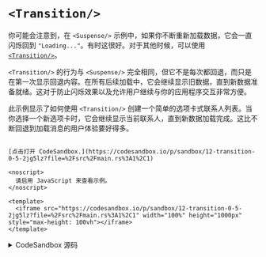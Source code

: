 # `<Transition/>`

你可能会注意到，在 `<Suspense/>` 示例中，如果你不断重新加载数据，它会一直闪烁回到 `"Loading..."`。有时这很好。对于其他时候，可以使用 [`<Transition/>`](https://docs.rs/leptos/latest/leptos/fn.Transition.html)。

`<Transition/>` 的行为与 `<Suspense/>` 完全相同，但它不是每次都回退，而只是在第一次显示回退内容。在所有后续加载中，它会继续显示旧数据，直到新数据准备就绪。这对于防止闪烁效果以及允许用户继续与你的应用程序交互非常方便。

此示例显示了如何使用 `<Transition/>` 创建一个简单的选项卡式联系人列表。当你选择一个新选项卡时，它会继续显示当前联系人，直到新数据加载完成。这比不断回退到加载消息的用户体验要好得多。

```admonish sandbox title="实时示例" collapsible=true

[点击打开 CodeSandbox.](https://codesandbox.io/p/sandbox/12-transition-0-5-2jg5lz?file=%2Fsrc%2Fmain.rs%3A1%2C1)

<noscript>
  请启用 JavaScript 来查看示例。
</noscript>

<template>
  <iframe src="https://codesandbox.io/p/sandbox/12-transition-0-5-2jg5lz?file=%2Fsrc%2Fmain.rs%3A1%2C1" width="100%" height="1000px" style="max-height: 100vh"></iframe>
</template>

```

<details>
<summary>CodeSandbox 源码</summary>

```rust
use gloo_timers::future::TimeoutFuture;
use leptos::*;

async fn important_api_call(id: usize) -> String {
    TimeoutFuture::new(1_000).await;
    match id {
        0 => "Alice",
        1 => "Bob",
        2 => "Carol",
        _ => "User not found",
    }
    .to_string()
}

#[component]
fn App() -> impl IntoView {
    let (tab, set_tab) = create_signal(0);

    // 每次 `tab` 更改时，这都会重新加载
    let user_data = create_resource(tab, |tab| async move { important_api_call(tab).await });

    view! {
        <div class="buttons">
            <button
                on:click=move |_| set_tab(0)
                class:selected=move || tab() == 0
            >
                "Tab A"
            </button>
            <button
                on:click=move |_| set_tab(1)
                class:selected=move || tab() == 1
            >
                "Tab B"
            </button>
            <button
                on:click=move |_| set_tab(2)
                class:selected=move || tab() == 2
            >
                "Tab C"
            </button>
            {move || if user_data.loading().get() {
                "Loading..."
            } else {
                ""
            }}
        </div>
        <Transition
            // 回退内容将初始显示
            // 在后续重新加载中，当前子级将
            // 继续显示
            fallback=move || view! { <p>"Loading..."</p> }
        >
            <p>
                {move || user_data.read()}
            </p>
        </Transition>
    }
}

fn main() {
    leptos::mount_to_body(App)
}
```

</details>
</preview>

